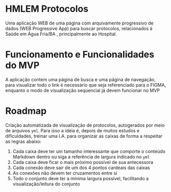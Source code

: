 # HMLEM Protocolos

Uma aplicação WEB de uma página com arquivamente progressivo de dados (WEB Progressive App) para buscar protocolos, relacionados à Saúde em Água Fria/BA , principalmente ao Hospital.

# Funcionamento e Funcionalidades do MVP

A aplicação contem uma página de busca e uma página de navegação, para visualizar todo o link é necessário que seja referenciado para o FIGMA, enquanto o modo de visualização sequencial já devem funcionar no MVP

# Roadmap

Criação automatizada de visualização de protocolos, autogerados por meio de arquivos `yml`. Para isso a ideia é, depois de muitos estudos e dificuldades, treinar uma I.A. para organizar as caixas de forma a respeitar as regras abaixo:
1. Cada caixa deve ter um tamanho interessante que comporte o conteúdo Markdown dentro ou siga a referência de largura indicado no `yml`
2. Cada caixa deve ficar o mais próximo possível de sua antecessora
3. Cada conexão deve sair de um dos 4 pontos cardeais das caixas
4. As conexões não devem ter cruzamentos entre si
5. Todo o conjunto deve ter a mínima largura possível, facilitando a visualização/leitura do conjunto